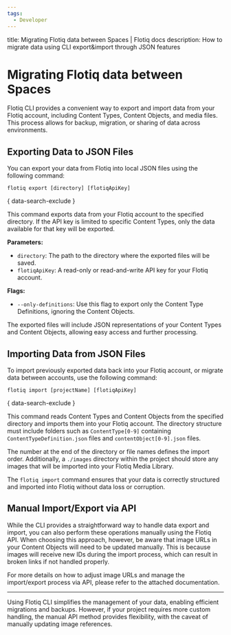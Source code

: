 ```yaml
---
tags:
  - Developer
---
```


title: Migrating Flotiq data between Spaces | Flotiq docs
description: How to migrate data using CLI export&import through JSON features

# Migrating Flotiq data between Spaces

Flotiq CLI provides a convenient way to export and import data from your Flotiq account, including Content Types, Content Objects, and media files. This process allows for backup, migration, or sharing of data across environments.

## Exporting Data to JSON Files

You can export your data from Flotiq into local JSON files using the following command:

```
flotiq export [directory] [flotiqApiKey]
```
{ data-search-exclude }

This command exports data from your Flotiq account to the specified directory. If the API key is limited to specific Content Types, only the data available for that key will be exported.

**Parameters:**

- `directory`: The path to the directory where the exported files will be saved.
- `flotiqApiKey`: A read-only or read-and-write API key for your Flotiq account.

**Flags:**

- `--only-definitions`: Use this flag to export only the Content Type Definitions, ignoring the Content Objects.

The exported files will include JSON representations of your Content Types and Content Objects, allowing easy access and further processing.

## Importing Data from JSON Files

To import previously exported data back into your Flotiq account, or migrate data between accounts, use the following command:

```
flotiq import [projectName] [flotiqApiKey]
```
{ data-search-exclude }


This command reads Content Types and Content Objects from the specified directory and imports them into your Flotiq account. The directory structure must include folders such as `ContentType[0-9]` containing `ContentTypeDefinition.json` files and `contentObject[0-9].json` files.

The number at the end of the directory or file names defines the import order. Additionally, a `./images` directory within the project should store any images that will be imported into your Flotiq Media Library.

The `flotiq import` command ensures that your data is correctly structured and imported into Flotiq without data loss or corruption.

## Manual Import/Export via API

While the CLI provides a straightforward way to handle data export and import, you can also perform these operations manually using the Flotiq API. When choosing this approach, however, be aware that image URLs in your Content Objects will need to be updated manually. This is because images will receive new IDs during the import process, which can result in broken links if not handled properly.

For more details on how to adjust image URLs and manage the import/export process via API, please refer to the attached documentation.

---

Using Flotiq CLI simplifies the management of your data, enabling efficient migrations and backups. However, if your project requires more custom handling, the manual API method provides flexibility, with the caveat of manually updating image references.
